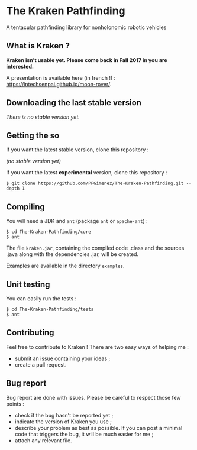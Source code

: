 # The Kraken Pathfinding
A tentacular pathfinding library for nonholonomic robotic vehicles 

## What is Kraken ?

**Kraken isn't usable yet. Please come back in Fall 2017 in you are interested.**

A presentation is available here (in french !) : https://intechsenpai.github.io/moon-rover/.

## Downloading the last stable version

_There is no stable version yet._

## Getting the so

If you want the latest stable version, clone this repository :

_(no stable version yet)_

If you want the latest **experimental** version, clone this repository :

    $ git clone https://github.com/PFGimenez/The-Kraken-Pathfinding.git --depth 1


## Compiling

You will need a JDK and `ant` (package `ant` or `apache-ant`) :
    
    $ cd The-Kraken-Pathfinding/core
    $ ant
    

The file ```kraken.jar```, containing the compiled code .class and the sources .java along with the dependencies .jar, will be created.

Examples are available in the directory ```examples```.

## Unit testing

You can easily run the tests :

    $ cd The-Kraken-Pathfinding/tests
    $ ant

## Contributing

Feel free to contribute to Kraken ! There are two easy ways of helping me :

- submit an issue containing your ideas ;
- create a pull request.

## Bug report

Bug report are done with issues. Please be careful to respect those few points :

- check if the bug hasn't be reported yet ;
- indicate the version of Kraken you use ;
- describe your problem as best as possible. If you can post a minimal code that triggers the bug, it will be much easier for me ;
- attach any relevant file.
